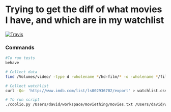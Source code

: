 # Trying to get the diff of what movies I have, and which are in my watchlist

<a href="https://travis-ci.org/seppaleinen/moviething"><img src="https://travis-ci.org/seppaleinen/moviething.svg?branch=master" alt="Travis" /></a>


### Commands

```bash
#To run tests
behave

# Collect data
find /Volumes/video/ -type d -wholename */hd-film/* -o -wholename */film/* -type d | grep -v 'Recycle' | sort > movies.txt

# Collect watchlist
curl -Qo- 'http://www.imdb.com/list/ls002936702/export' > watchlist.csv

# To run script
./coolio.py /Users/david/workspace/moviething/movies.txt /Users/david/workspace/moviething/watchlist.csv 
```